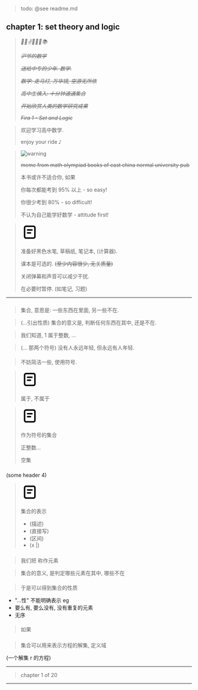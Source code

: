 > todo: @see readme.md

## chapter 1: set theory and logic

> _🗼🪩✌🔢🧮📐📚_ 
> 
> _~~沪爷的数学~~_ 
> 
> _~~送给中专的少年. 数学.~~_ 
> 
> _~~数学: 走马灯, 万华镜, 空游无所依~~_
>
> _~~高中生慎入: 十分钟速通集合~~_
> 
> _~~开始欣赏人类的数学研究成果~~_
> 
> _~~Fira 1 - Set and Logic~~_

> 欢迎学习高中数学. 
>  
> enjoy your ride 𝅘𝅥𝅮

> ![warning]
>
> ~~meme from math olympiad books of east china normal university pub~~
>
> 本书或许不适合你, 如果
>
> 你每次都能考到 95% 以上 - so easy!
> 
> 你很少考到 80% - so difficult!
> 
> 不认为自己能学好数学 - attitude first!

> ![note]
>
> 准备好黑色水笔, 草稿纸, 笔记本, (计算器).
>
> 课本是可选的. ~~(至少内容很少, 无关质量)~~
>
> 关闭弹幕和声音可以减少干扰.
>
> 在必要时暂停. (如笔记, 习题)

---

###

> 集合, 意思是: 一些东西在里面, 另一些不在.

> (...引出性质) 集合的意义是, 判断任何东西在其中, 还是不在.

> 我们知道, 1 属于整数, ...

> (... 那两个符号) 没有人永远年轻, 但永远有人年轻.

####

> 不妨简洁一些, 使用符号.

> ![note]
>
> 属于, 不属于

> ![note]
>
> 作为符号的集合
>
> 正整数...
>
> 空集

###

(some header 4)

> ![note]
>
> 集合的表示
>
> - (描述)
> - (直接写)
> - (区间)
> - (x |)

###

> 我们把 称作元素

> 集合的意义, 是判定哪些元素在其中, 哪些不在

####

> 于是可以得到集合的性质

- "...性" 不能明确表示 eg
- 要么有, 要么没有, 没有重复的元素
- 无序

####

> 如果

###

> 集合可以用来表示方程的解集, 定义域

(一个解集 r 的方程)


---

> chapter 1 of 20

---

[note]: ../../note.svg
[warning]: ../../warning.svg
[hint]: ../../hint.svg
[prac]: ../../practice.svg
